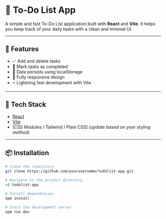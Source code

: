 # 📝 To-Do List App

A simple and fast To-Do List application built with **React** and **Vite**. It helps you keep track of your daily tasks with a clean and minimal UI.

---

## 🚀 Features

- ✅ Add and delete tasks
- 📌 Mark tasks as completed
- 💾 Data persists using localStorage
- 📱 Fully responsive design
- ⚡ Lightning fast development with Vite

---

## 🔧 Tech Stack

- [React](https://reactjs.org/)
- [Vite](https://vitejs.dev/)
- [CSS Modules / Tailwind / Plain CSS] *(update based on your styling method)*

---

## 📦 Installation

```bash
# Clone the repository
git clone https://github.com/yourusername/todolist-app.git

# Navigate to the project directory
cd todolist-app

# Install dependencies
npm install

# Start the development server
npm run dev

